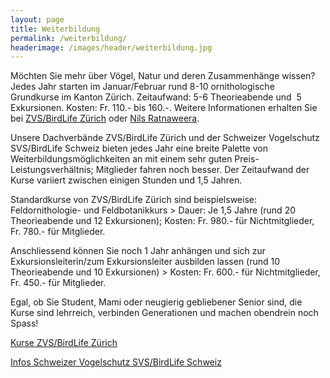 ```yaml
---
layout: page
title: Weiterbildung
permalink: /weiterbildung/
headerimage: /images/header/weiterbildung.jpg
---
```


Möchten Sie mehr über Vögel, Natur und deren Zusammenhänge wissen? Jedes Jahr starten im Januar/Februar rund 8-10 ornithologische Grundkurse im Kanton Zürich. Zeitaufwand: 5-6 Theorieabende und  5 Exkursionen. Kosten: Fr. 110.- bis 160.-. Weitere Informationen erhalten Sie bei [ZVS/BirdLife Zürich](http://www.birdlife-zuerich.ch) oder [Nils Ratnaweera][praesident-email].


Unsere Dachverbände ZVS/BirdLife Zürich und der Schweizer Vogelschutz SVS/BirdLife Schweiz bieten jedes Jahr eine breite Palette von Weiterbildungsmöglichkeiten an mit einem sehr guten Preis-Leistungsverhältnis; Mitglieder fahren noch besser. Der Zeitaufwand der Kurse variiert zwischen einigen Stunden und 1,5 Jahren.

Standardkurse von ZVS/BirdLife Zürich sind beispielsweise:  Feldornithologie- und Feldbotanikkurs > Dauer: Je 1,5 Jahre (rund 20 Theorieabende und 12 Exkursionen); Kosten: Fr. 980.- für Nichtmitglieder, Fr. 780.- für Mitglieder. 

Anschliessend können Sie noch 1 Jahr anhängen und sich zur Exkursionsleiterin/zum Exkursionsleiter ausbilden lassen (rund 10 Theorieabende und 10 Exkursionen) > Kosten: Fr. 600.- für Nichtmitglieder, Fr. 450.- für Mitglieder.

Egal, ob Sie Student, Mami oder neugierig gebliebener Senior sind, die Kurse sind lehrreich, verbinden Generationen und machen obendrein noch Spass!


<a class="button" href="http://www.birdlife-zuerich.ch/kurse-veranstaltungen/uebersicht">Kurse ZVS/BirdLife Zürich</a>

<a class="button" href="http://www.birdlife.ch">Infos Schweizer Vogelschutz SVS/BirdLife Schweiz</a>

[praesident-email]: mailto:ratnaweera@naturschutz-r-s.ch
